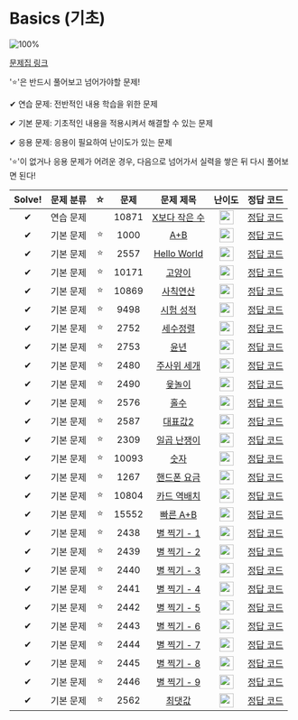 # Basics (기초)

![100%](https://progress-bar.dev/27/?scale=27&title=progress&width=500&color=babaca&suffix=/27)

[문제집 링크](https://www.acmicpc.net/workbook/view/7306)

'⭐️'은 반드시 풀어보고 넘어가야할 문제!

✔ 연습 문제: 전반적인 내용 학습을 위한 문제

✔ 기본 문제: 기초적인 내용을 적용시켜서 해결할 수 있는 문제

✔ 응용 문제: 응용이 필요하여 난이도가 있는 문제


'⭐️'이 없거나 응용 문제가 어려운 경우, 다음으로 넘어가서 실력을 쌓은 뒤 다시 풀어보면 된다!


| Solve! | 문제 분류 | ☆ | 문제 | 문제 제목 | 난이도 | 정답 코드 |
| :--: | :--: | :--: | :--: | :--: | :--: | :--: |
| ✔ | 연습 문제 |  | 10871 | [X보다 작은 수](https://www.acmicpc.net/problem/10871) | <img height="25px" width="25px" src="https://static.solved.ac/tier_small/1.svg"/>  |[정답 코드](../0x01_Basics/10871.cpp) |
| ✔ | 기본 문제 | ⭐️ | 1000 | [A+B](https://www.acmicpc.net/problem/1000) | <img height="25px" width="25px" src="https://static.solved.ac/tier_small/1.svg"/> | [정답 코드](../0x01_Basics/1000.cpp) |
| ✔ | 기본 문제 | ⭐️ | 2557 | [Hello World](https://www.acmicpc.net/problem/2557) | <img height="25px" width="25px" src="https://static.solved.ac/tier_small/1.svg"/> | [정답 코드](../0x01_Basics/2557.cpp) |
| ✔ | 기본 문제 | ⭐️ | 10171 | [고양이](https://www.acmicpc.net/problem/10171) | <img height="25px" width="25px" src="https://static.solved.ac/tier_small/1.svg"/> | [정답 코드](../0x01_Basics/10171.cpp) |
| ✔ | 기본 문제 | ⭐️ | 10869 | [사칙연산](https://www.acmicpc.net/problem/10869) | <img height="25px" width="25px" src="https://static.solved.ac/tier_small/1.svg"/> | [정답 코드](../0x01_Basics/10869.cpp) |
| ✔ | 기본 문제 | ⭐️ | 9498 | [시험 성적](https://www.acmicpc.net/problem/9498) | <img height="25px" width="25px" src="https://static.solved.ac/tier_small/1.svg"/> | [정답 코드](../0x01_Basics/solutions/9498.cpp) |
| ✔ | 기본 문제 | ⭐️ | 2752 | [세수정렬](https://www.acmicpc.net/problem/2752) | <img height="25px" width="25px" src="https://static.solved.ac/tier_small/2.svg"/> | [정답 코드](../0x01_Basics/2752.cpp) |
| ✔ | 기본 문제 | ⭐️ | 2753 | [윤년](https://www.acmicpc.net/problem/2753) | <img height="25px" width="25px" src="https://static.solved.ac/tier_small/1.svg"/> | [정답 코드](../0x01_Basics/2753.cpp) |
| ✔ | 기본 문제 | ⭐️ | 2480 | [주사위 세개](https://www.acmicpc.net/problem/2480) | <img height="25px" width="25px" src="https://static.solved.ac/tier_small/2.svg"/> | [정답 코드](../0x01_Basics/2480.cpp) |
| ✔ | 기본 문제 | ⭐️ | 2490 | [윷놀이](https://www.acmicpc.net/problem/2490) | <img height="25px" width="25px" src="https://static.solved.ac/tier_small/3.svg"/> | [정답 코드](../0x01_Basics/2490.cpp) |
| ✔ | 기본 문제 | ⭐️ | 2576 | [홀수](https://www.acmicpc.net/problem/2576) | <img height="25px" width="25px" src="https://static.solved.ac/tier_small/3.svg"/> | [정답 코드](../0x01_Basics/2576.cpp) |
| ✔ | 기본 문제 | ⭐️ | 2587 | [대표값2](https://www.acmicpc.net/problem/2587) | <img height="25px" width="25px" src="https://static.solved.ac/tier_small/4.svg"/> | [정답 코드](../0x01_Basics/2587.cpp) |
| ✔ | 기본 문제 | ⭐️ | 2309 | [일곱 난쟁이](https://www.acmicpc.net/problem/2309) | <img height="25px" width="25px" src="https://static.solved.ac/tier_small/5.svg"/> | [정답 코드](../0x01_Basics/2309.cpp) |
| ✔ | 기본 문제 | ⭐️ | 10093 | [숫자](https://www.acmicpc.net/problem/10093) | <img height="25px" width="25px" src="https://static.solved.ac/tier_small/4.svg"/> | [정답 코드](../0x01_Basics/10093.cpp) |
| ✔ | 기본 문제 | ⭐️ | 1267 | [핸드폰 요금](https://www.acmicpc.net/problem/1267) | <img height="25px" width="25px" src="https://static.solved.ac/tier_small/3.svg"/> | [정답 코드](../0x01_Basics/1267.cpp) |
| ✔ | 기본 문제 | ⭐️ | 10804 | [카드 역배치](https://www.acmicpc.net/problem/10804) | <img height="25px" width="25px" src="https://static.solved.ac/tier_small/4.svg"/> | [정답 코드](../0x01_Basics/10804.cpp) |
| ✔ | 기본 문제 | ⭐️ | 15552 | [빠른 A+B](https://www.acmicpc.net/problem/15552) | <img height="25px" width="25px" src="https://static.solved.ac/tier_small/2.svg"/> | [정답 코드](../0x01_Basics/15552.cpp) |
| ✔ | 기본 문제 | ⭐️ | 2438 | [별 찍기 - 1](https://www.acmicpc.net/problem/2438) |<img height="25px" width="25px" src="https://static.solved.ac/tier_small/1.svg"/> | [정답 코드](../0x01_Basics/2438.cpp) |
| ✔ | 기본 문제 | ⭐️ | 2439 | [별 찍기 - 2](https://www.acmicpc.net/problem/2439) | <img height="25px" width="25px" src="https://static.solved.ac/tier_small/2.svg"/> | [정답 코드](../0x01_Basics/2439.cpp) |
| ✔ | 기본 문제 | ⭐️ | 2440 | [별 찍기 - 3](https://www.acmicpc.net/problem/2440) | <img height="25px" width="25px" src="https://static.solved.ac/tier_small/2.svg"/> | [정답 코드](../0x01_Basics/2440.cpp) |
| ✔ | 기본 문제 | ⭐️ | 2441 | [별 찍기 - 4](https://www.acmicpc.net/problem/2441) | <img height="25px" width="25px" src="https://static.solved.ac/tier_small/3.svg"/> | [정답 코드](../0x01_Basics/2441.cpp) |
| ✔ | 기본 문제 | ⭐️ | 2442 | [별 찍기 - 5](https://www.acmicpc.net/problem/2442) | <img height="25px" width="25px" src="https://static.solved.ac/tier_small/3.svg"/> | [정답 코드](../0x01_Basics/2442.cpp) |
| ✔ | 기본 문제 | ⭐️ | 2443 | [별 찍기 - 6](https://www.acmicpc.net/problem/2443) | <img height="25px" width="25px" src="https://static.solved.ac/tier_small/3.svg"/> | [정답 코드](../0x01_Basics/2443.cpp) |
| ✔ | 기본 문제 | ⭐️ | 2444 | [별 찍기 - 7](https://www.acmicpc.net/problem/2444) | <img height="25px" width="25px" src="https://static.solved.ac/tier_small/3.svg"/> | [정답 코드](../0x01_Basics/2444.cpp) |
| ✔ | 기본 문제 | ⭐️ | 2445 | [별 찍기 - 8](https://www.acmicpc.net/problem/2445) | <img height="25px" width="25px" src="https://static.solved.ac/tier_small/3.svg"/> | [정답 코드](../0x01_Basics/2445.cpp) |
| ✔ | 기본 문제 | ⭐️ | 2446 | [별 찍기 - 9](https://www.acmicpc.net/problem/2446) | <img height="25px" width="25px" src="https://static.solved.ac/tier_small/3.svg"/> | [정답 코드](../0x01_Basics/2446.cpp) |
| ✔ | 기본 문제 | ⭐️ | 2562 | [최댓값](https://www.acmicpc.net/problem/2562) | <img height="25px" width="25px" src="https://static.solved.ac/tier_small/3.svg"/> | [정답 코드](../0x01_Basics/2562.cpp) |
